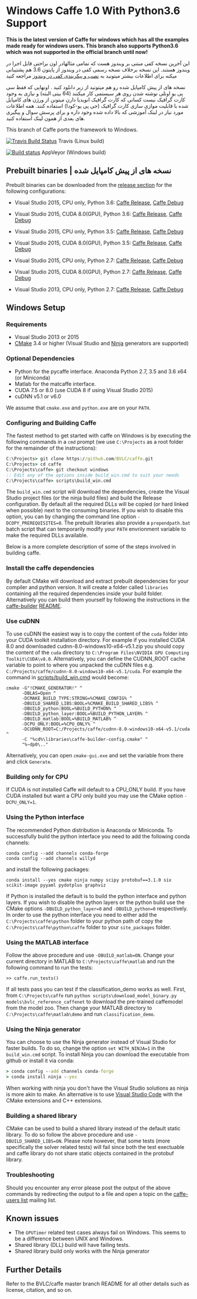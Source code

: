 # Windows Caffe 1.0 With Python3.6 Support

**This is the latest version of Caffe for windows which has all the examples made ready for windows users. This branch also supports Python3.6 which was not supported in the official branch until now!**  

این آخرین نسخه کفی مبتنی بر ویندوز هست که تمامی مثالهادر اون براحتی قابل اجرا در ویندوز هستند.  این نسخه برخلاف نسخه رسمی کفی در  ویندوز از پایتون 3.6 هم پشتیبانی میکنه برای اطلاعات بیشتر
میتونید به [نصب و پیکربندی کفی در ویندوز](http://deeplearning.ir/آموزش-نصب-و-پیکربندی-caffe-در-ویندوز/) مراجعه کنید 


نسخه های از پیش کامپایل شده رو هم میتونید از زیر دانلود کنید . 
اونهایی که فقط سی پی یو اونلی نوشته شدن  روی هر سیستمی کار میکنند (64 بیتی البته) و نیازی به وجود کارت گرافیک نیست
کسانی که کارت گرافیک انویدیا دارن میتونن از ورژن های کامپایل شده با قابلیت موازی سازی کارت گرافیک (جی پی یو-کودا) استفاده کنند.
همه اطلاعات مورد نیاز در لینک آموزشی که بالا داده شده وجود داره و برای پرسش سوال و پیگیری های بعدی از همون لینک استفاده کنید.

This branch of Caffe ports the framework to Windows.

[![Travis Build Status](https://api.travis-ci.org/BVLC/caffe.svg?branch=windows)](https://travis-ci.org/BVLC/caffe) Travis (Linux build)

[![Build status](https://ci.appveyor.com/api/projects/status/xjj2bhtatgheqe69?svg=true)](https://ci.appveyor.com/project/Coderx7/caffe-1-0-windows)
AppVeyor (Windows build)

## Prebuilt binaries | نسخه های از پیش کامپایل شده

Prebuilt binaries can be downloaded from the [release section](https://github.com/Coderx7/Caffe_1.0_Windows/releases) for the following configurations:

- Visual Studio 2015, CPU only, Python 3.6: [Caffe Release](https://github.com/Coderx7/Caffe_1.0_Windows/releases/download/caffe_1.0_windows_build_all_archs_py36/caffe_MSVC14_Release_CPU_Py3.6.zip), [Caffe Debug](https://github.com/Coderx7/Caffe_1.0_Windows/releases/download/caffe_1.0_windows_py36/caffe_cpu_x64_MSVC14_Py36_debug.zip)

- Visual Studio 2015, CUDA 8.0(GPU), Python 3.6: [Caffe Release](https://github.com/Coderx7/Caffe_1.0_Windows/releases/download/caffe_1.0_windows_build_all_archs_py36/caffe_MSVC14_Release_GPU_Py3.6.zip), [Caffe Debug](https://github.com/Coderx7/Caffe_1.0_Windows/releases/download/caffe_1.0_windows_py36/caffe_cuda_x64_MSVC14_Py36_debug.zip)

- Visual Studio 2015, CPU only, Python 3.5: [Caffe Release](https://github.com/Coderx7/Caffe_1.0_Windows/releases/download/caffe_1.0_windows/caffe_cpu_x64_MSVC14_Py35_release.zip), [Caffe Debug](https://github.com/Coderx7/Caffe_1.0_Windows/releases/download/caffe_1.0_windows/caffe_cpu_x64_MSVC14_Py35_debug.zip.zip)

- Visual Studio 2015, CUDA 8.0(GPU), Python 3.5: [Caffe Release](https://github.com/Coderx7/Caffe_1.0_Windows/releases/download/caffe_1.0_windows/caffe_cuda_x64_MSVC14_Py35_release.zip), [Caffe Debug](https://github.com/Coderx7/Caffe_1.0_Windows/releases/download/caffe_1.0_windows/caffe_cuda_x64_MSVC14_Py35_debug.zip)

- Visual Studio 2015, CPU only, Python 2.7: [Caffe Release](https://github.com/Coderx7/Caffe_1.0_Windows/releases/download/caffe_1.0_windows/caffe_cpu_x64_MSVC14_Py27_release.zip), [Caffe Debug](https://github.com/Coderx7/Caffe_1.0_Windows/releases/download/caffe_1.0_windows/caffe_cpu_x64_MSVC14_Py27_debug.zip)

- Visual Studio 2015, CUDA 8.0(GPU), Python 2.7: [Caffe Release](https://github.com/Coderx7/Caffe_1.0_Windows/releases/download/caffe_1.0_windows/caffe_cuda_x64_MSVC14_Py27_release.zip), [Caffe Debug](https://github.com/Coderx7/Caffe_1.0_Windows/releases/download/caffe_1.0_windows/caffe_cuda_x64_MSVC14_Py27_debug.zip)

- Visual Studio 2013, CPU only, Python 2.7: [Caffe Release](https://github.com/Coderx7/Caffe_1.0_Windows/releases/download/caffe_1.0_windows/caffe_cpu_x64_MSVC12_Py27_release.zip), [Caffe Debug](https://github.com/Coderx7/Caffe_1.0_Windows/releases/download/caffe_1.0_windows/caffe_cpu_x64_MSVC12_Py27_debug.zip)



## Windows Setup

### Requirements

 - Visual Studio 2013 or 2015
 - [CMake](https://cmake.org/) 3.4 or higher (Visual Studio and [Ninja](https://ninja-build.org/) generators are supported)

### Optional Dependencies

 - Python for the pycaffe interface. Anaconda Python 2.7, 3.5 and 3.6 x64 (or Miniconda)
 - Matlab for the matcaffe interface.
 - CUDA 7.5 or 8.0 (use CUDA 8 if using Visual Studio 2015)
 - cuDNN v5.1 or v6.0

 We assume that `cmake.exe` and `python.exe` are on your `PATH`.

### Configuring and Building Caffe

The fastest method to get started with caffe on Windows is by executing the following commands in a `cmd` prompt (we use `C:\Projects` as a root folder for the remainder of the instructions):
```cmd
C:\Projects> git clone https://github.com/BVLC/caffe.git
C:\Projects> cd caffe
C:\Projects\caffe> git checkout windows
:: Edit any of the options inside build_win.cmd to suit your needs
C:\Projects\caffe> scripts\build_win.cmd
```
The `build_win.cmd` script will download the dependencies, create the Visual Studio project files (or the ninja build files) and build the Release configuration. By default all the required DLLs will be copied (or hard linked when possible) next to the consuming binaries. If you wish to disable this option, you can by changing the command line option `-DCOPY_PREREQUISITES=0`. The prebuilt libraries also provide a `prependpath.bat` batch script that can temporarily modify your `PATH` envrionment variable to make the required DLLs available.

Below is a more complete description of some of the steps involved in building caffe.

### Install the caffe dependencies

By default CMake will download and extract prebuilt dependencies for your compiler and python version. It will create a folder called `libraries` containing all the required dependencies inside your build folder. Alternatively you can build them yourself by following the instructions in the [caffe-builder](https://github.com/willyd/caffe-builder) [README](https://github.com/willyd/caffe-builder/blob/master/README.md).

### Use cuDNN

To use cuDNN the easiest way is to copy the content of the `cuda` folder into your CUDA toolkit installation directory. For example if you installed CUDA 8.0 and downloaded cudnn-8.0-windows10-x64-v5.1.zip you should copy the content of the `cuda` directory to `C:\Program Files\NVIDIA GPU Computing Toolkit\CUDA\v8.0`. Alternatively, you can define the CUDNN_ROOT cache variable to point to where you unpacked the cuDNN files e.g. `C:/Projects/caffe/cudnn-8.0-windows10-x64-v5.1/cuda`. For example the command in [scripts/build_win.cmd](scripts/build_win.cmd) would become:
```
cmake -G"!CMAKE_GENERATOR!" ^
      -DBLAS=Open ^
      -DCMAKE_BUILD_TYPE:STRING=%CMAKE_CONFIG% ^
      -DBUILD_SHARED_LIBS:BOOL=%CMAKE_BUILD_SHARED_LIBS% ^
      -DBUILD_python:BOOL=%BUILD_PYTHON% ^
      -DBUILD_python_layer:BOOL=%BUILD_PYTHON_LAYER% ^
      -DBUILD_matlab:BOOL=%BUILD_MATLAB% ^
      -DCPU_ONLY:BOOL=%CPU_ONLY% ^
      -DCUDNN_ROOT=C:/Projects/caffe/cudnn-8.0-windows10-x64-v5.1/cuda ^
      -C "%cd%\libraries\caffe-builder-config.cmake" ^
      "%~dp0\.."
```

Alternatively, you can open `cmake-gui.exe` and set the variable from there and click `Generate`.

### Building only for CPU

If CUDA is not installed Caffe will default to a CPU_ONLY build. If you have CUDA installed but want a CPU only build you may use the CMake option `-DCPU_ONLY=1`.

### Using the Python interface

The recommended Python distribution is Anaconda or Miniconda. To successfully build the python interface you need to add the following conda channels:
```
conda config --add channels conda-forge
conda config --add channels willyd
```
and install the following packages:
```
conda install --yes cmake ninja numpy scipy protobuf==3.1.0 six scikit-image pyyaml pydotplus graphviz
```
If Python is installed the default is to build the python interface and python layers. If you wish to disable the python layers or the python build use the CMake options `-DBUILD_python_layer=0` and `-DBUILD_python=0` respectively. In order to use the python interface you need to either add the `C:\Projects\caffe\python` folder to your python path of copy the `C:\Projects\caffe\python\caffe` folder to your `site_packages` folder.

### Using the MATLAB interface

Follow the above procedure and use `-DBUILD_matlab=ON`. Change your current directory in MATLAB to `C:\Projects\caffe\matlab` and run the following command to run the tests:
```
>> caffe.run_tests()
```
If all tests pass you can test if the classification_demo works as well. First, from `C:\Projects\caffe` run `python scripts\download_model_binary.py models\bvlc_reference_caffenet` to download the pre-trained caffemodel from the model zoo. Then change your MATLAB directory to `C:\Projects\caffe\matlab\demo` and run `classification_demo`.

### Using the Ninja generator

You can choose to use the Ninja generator instead of Visual Studio for faster builds. To do so, change the option `set WITH_NINJA=1` in the `build_win.cmd` script. To install Ninja you can download the executable from github or install it via conda:
```cmd
> conda config --add channels conda-forge
> conda install ninja --yes
```
When working with ninja you don't have the Visual Studio solutions as ninja is more akin to make. An alternative is to use [Visual Studio Code](https://code.visualstudio.com) with the CMake extensions and C++ extensions.

### Building a shared library

CMake can be used to build a shared library instead of the default static library. To do so follow the above procedure and use `-DBUILD_SHARED_LIBS=ON`. Please note however, that some tests (more specifically the solver related tests) will fail since both the test exectuable and caffe library do not share static objects contained in the protobuf library.

### Troubleshooting

Should you encounter any error please post the output of the above commands by redirecting the output to a file and open a topic on the [caffe-users list](https://groups.google.com/forum/#!forum/caffe-users) mailing list.

## Known issues

- The `GPUTimer` related test cases always fail on Windows. This seems to be a difference between UNIX and Windows.
- Shared library (DLL) build will have failing tests.
- Shared library build only works with the Ninja generator

## Further Details

Refer to the BVLC/caffe master branch README for all other details such as license, citation, and so on.
